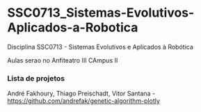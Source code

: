 # SSC0713_Sistemas-Evolutivos-Aplicados-a-Robotica
Disciplina SSC0713 - Sistemas Evolutivos e Aplicados à Robótica

Aulas serao no Anfiteatro III CAmpus II

### Lista de projetos
  André Fakhoury, Thiago Preischadt, Vitor Santana - https://github.com/andrefak/genetic-algorithm-plotly
